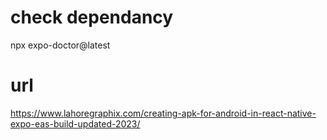 # check dependancy
npx expo-doctor@latest

# url
https://www.lahoregraphix.com/creating-apk-for-android-in-react-native-expo-eas-build-updated-2023/
